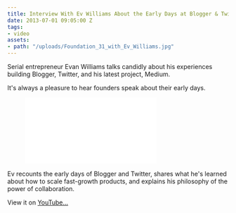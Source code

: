 ```yaml
---
title: Interview With Ev Williams About the Early Days at Blogger & Twitter
date: 2013-07-01 09:05:00 Z
tags:
- video
assets:
- path: "/uploads/Foundation_31_with_Ev_Williams.jpg"
---
```


Serial entrepreneur Evan Williams talks candidly about his experiences building Blogger, Twitter, and his latest project, Medium.

It's always a pleasure to hear founders speak about their early days.

<figure class="video">
<iframe src="//www.youtube.com/embed/-q-P5_lMPEk?html5=1" frameborder="0" allowfullscreen></iframe>
</figure>

Ev recounts the early days of Blogger and Twitter, shares what he's learned about how to scale fast-growth products, and explains his philosophy of the power of collaboration.

View it on <a href="http://youtu.be/-q-P5_lMPEk" title="Interview With Ev Williams About the Early Days at Blogger & Twitter" target="_blank">YouTube…</a>
